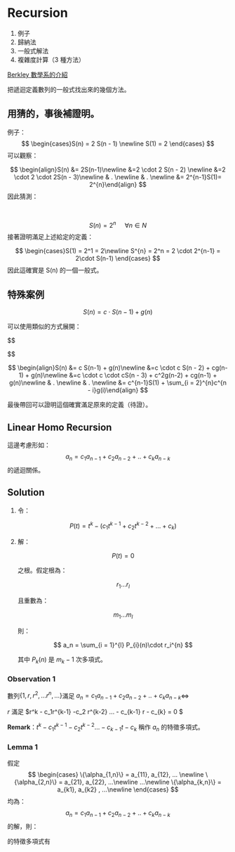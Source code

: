# Recursion

1. 例子
2. 歸納法
3. 一般式解法
4. 複雜度計算（3 種方法）



[Berkley 數學系的介紹](https://math.berkeley.edu/~arash/55/8_2.pdf)

把遞迴定義數列的一般式找出來的幾個方法。

## 用猜的，事後補證明。

例子：
$$
\begin{cases}S(n) = 2 S(n - 1) \newline
S(1) = 2
\end{cases}
$$
可以觀察：


$$
\begin{align}S(n) &= 2S(n-1)\newline
&=2 \cdot 2 S(n - 2) \newline
&=2 \cdot 2 \cdot 2S(n - 3)\newline
& . 
\newline
& . 
\newline
&= 2^{n-1}S(1)= 2^{n}\end{align}
$$
因此猜測：



​	


$$
S(n) = 2^n\ \ \ \ \  \forall n \in N
$$
接著證明滿足上述給定的定義：


$$
\begin{cases}S(1) = 2^1 = 2\newline
S^{n} = 2^n = 2 \cdot 2^{n-1} = 2\cdot S(n-1)
\end{cases}
$$
因此這確實是 S(n) 的一個一般式。



## 特殊案例

$$
S(n) = c \cdot S(n-1) + g(n)
$$

可以使用類似的方式展開：


$$

$$

$$
\begin{align}S(n) &= c S(n-1) + g(n)\newline
&=c \cdot c S(n - 2) + cg(n-1) + g(n)\newline
&=c \cdot c \cdot cS(n - 3) + c^2g(n-2) + cg(n-1) + g(n)\newline
& . 
\newline
& . 
\newline
&= c^{n-1}S(1) + \sum_{i = 2}^{n}c^{n - i}g(i)\end{align}
$$

最後帶回可以證明這個確實滿足原來的定義（待證）。

## Linear Homo Recursion

這邊考慮形如：
$$
a_n = c_{1}a_{n-1} + c_2 a_{n-2} + .. + c_k a_{n-k}
$$
的遞迴關係。



## Solution

1. 令：

	$$
	P(t) = t^{k} - (c_1 t^{k-1} + c_2 t^{k-2} + ... + c_k)
	$$
	
2. 解：

	$$
	P(t) = 0
	$$
	
	之根。假定根為：
	
	$$
	r_1 ... r_l
	$$
	
	且重數為：
	
	$$
	m_1 ... m_l
	$$

	則：
	
	$$
	a_n = \sum_{i = 1}^{l} P_{i}(n)\cdot r_i^{n}
	$$

	其中 $P_{k}(n)$ 是 $m_k - 1$ 次多項式。

### Observation 1

數列$\{1, r, r^2, ... r^n, ...\}$滿足 $a_n = c_{1}a_{n-1} + c_2 a_{n-2} + .. + c_k a_{n-k}$$\iff$

 $r$ 滿足 $r^k - c_1r^{k-1} -c_2 r^{k-2} ... - c_{k-1} r - c_{k} = 0 $



**Remark**：$t^k - c_1t^{k-1} -c_2 t^{k-2} ... - c_{k-1} t- c_{k}$ 稱作 ${a_n}$ 的特徵多項式。



### Lemma 1

假定
$$
\begin{cases}
\{\alpha_{1,n}\} = a_{11}, a_{12},  ... \newline
\{\alpha_{2,n}\} = a_{21}, a_{22},  ...\newline
...\newline
\{\alpha_{k,n}\} = a_{k1}, a_{k2} , ...\newline
\end{cases}
$$
均為：
$$
a_n = c_{1}a_{n-1} + c_2 a_{n-2} + .. + c_k a_{n-k}
$$
的解，則：



$$$$

 的特徵多項式有

